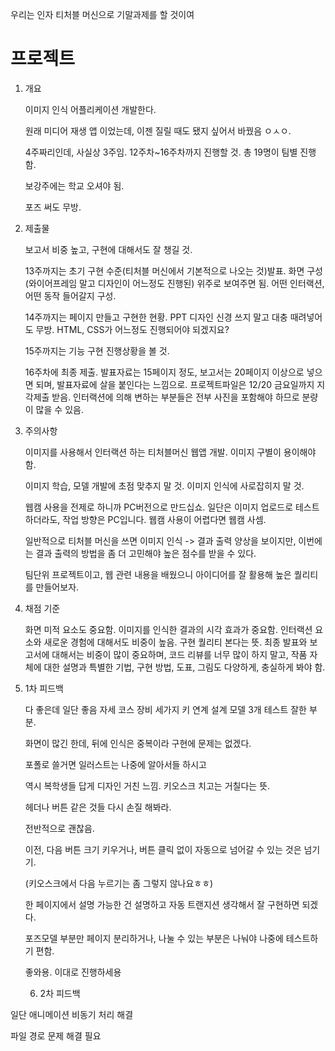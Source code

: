 우리는 인자 티처블 머신으로 기말과제를 할 것이여

# 프로젝트

1. 개요
   
    이미지 인식 어플리케이션 개발한다.

    원래 미디어 재생 앱 이었는데, 이젠 질릴 때도 됐지 싶어서 바꿨음 ㅇㅅㅇ.

    4주짜리인데, 사실상 3주임. 12주차~16주차까지 진행할 것. 총 19명이 팀별 진행함.

    보강주에는 학교 오셔야 됨. 

    포즈 써도 무방.

2. 제출물
   
   보고서 비중 높고, 구현에 대해서도 잘 챙길 것.

   13주까지는 초기 구현 수준(티처블 머신에서 기본적으로 나오는 것)발표. 화면 구성(와이어프레임 말고 디자인이 어느정도 진행된) 위주로 보여주면 됨. 어떤 인터랙션, 어떤 동작 들어갈지 구성.

   14주까지는 페이지 만들고 구현한 현황. PPT 디자인 신경 쓰지 말고 대충 때려넣어도 무방. HTML, CSS가 어느정도 진행되어야 되겠지요?

   15주까지는 기능 구현 진행상황을 볼 것.

   16주차에 최종 제출. 발표자료는 15페이지 정도, 보고서는 20페이지 이상으로 넣으면 되며, 발표자료에 살을 붙인다는 느낌으로. 프로젝트파일은 12/20 금요일까지 지각제출 받음. 인터랙션에 의해 변하는 부분들은 전부 사진을 포함해야 하므로 분량이 많을 수 있음.

3. 주의사항

   이미지를 사용해서 인터랙션 하는 티처블머신 웹앱 개발. 이미지 구별이 용이해야 함.

   이미지 학습, 모델 개발에 초점 맞추지 말 것. 이미지 인식에 사로잡히지 말 것.

   웹캠 사용을 전제로 하니까 PC버전으로 만드십쇼. 일단은 이미지 업로드로 테스트 하더라도, 작업 방향은 PC입니다. 웹캠 사용이 어렵다면 웹캠 사셈.

   일반적으로 티처블 머신을 쓰면 이미지 인식 -> 결과 출력 양상을 보이지만, 이번에는 결과 출력의 방법을 좀 더 고민해야 높은 점수를 받을 수 있다. 

   팀단위 프로젝트이고, 웹 관련 내용을 배웠으니 아이디어를 잘 활용해 높은 퀄리티를 만들어보자.

4. 채점 기준
   
   화면 미적 요소도 중요함. 이미지를 인식한 결과의 시각 효과가 중요함. 인터랙션 요소와 새로운 경험에 대해서도 비중이 높음. 구현 퀄리티 본다는 뜻. 최종 발표와 보고서에 대해서는 비중이 많이 중요하며, 코드 리뷰를 너무 많이 하지 말고, 작품 자체에 대한 설명과 특별한 기법, 구현 방법, 도표, 그림도 다양하게, 충실하게 봐야 함.


5. 1차 피드백
   
   다 좋은데 일단 좋음 자세 코스 장비 세가지 키 연계 설계 모델 3개 테스트 잘한 부분.
   
   화면이 많긴 한데, 뒤에 인식은 중복이라 구현에 문제는 없겠다.
   
   포폴로 쓸거면 일러스트는 나중에 알아서들 하시고
   
   역시 복학생들 답게 디자인 거친 느낌. 키오스크 치고는 거칠다는 뜻.

   헤더나 버튼 같은 것들 다시 손질 해봐라.
   
   전반적으로 괜찮음.
   
   이전, 다음 버튼 크기 키우거나, 버튼 클릭 없이 자동으로 넘어갈 수 있는 것은 넘기기. 
   
   (키오스크에서 다음 누르기는 좀 그렇지 않나요ㅎㅎ)

   한 페이지에서 설명 가능한 건 설명하고 자동 트랜지션 생각해서 잘 구현하면 되겠다.
   
   포즈모델 부분만 페이지 분리하거나, 나눌 수 있는 부분은 나눠야 나중에 테스트하기 편함.

   좋와용. 이대로 진행하세용

   6. 2차 피드백

일단 애니메이션 비동기 처리 해결

파일 경로 문제 해결 필요


